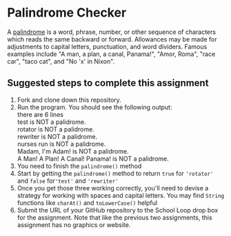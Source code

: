 Palindrome Checker
==================
A [palindrome](http://en.wikipedia.org/wiki/Palindrome)  is a word, phrase, number, or other sequence of characters which reads the same backward or forward. Allowances may be made for adjustments to capital letters, punctuation, and word dividers. Famous examples include "A man, a plan, a canal, Panama!", "Amor, Roma", "race car", "taco cat", and "No 'x' in Nixon".

Suggested steps to complete this assignment
-------------------------------------------

1. Fork and clone down this repository.
2. Run the program. You should see the following output:  
there are 6 lines  
test is NOT a palidrome.  
rotator is NOT a palidrome.  
rewriter is NOT a palidrome.  
nurses run is NOT a palidrome.  
Madam, I'm Adam! is NOT a palidrome.  
A Man! A Plan! A Canal! Panama! is NOT a palidrome.  
3. You need to finish the `palindrome()` method 
4. Start by getting the `palindrome()` method to return `true` for `'rotator'` and `false` for`'test'` and `'rewriter'`
5. Once you get those three working correctly, you'll need to devise a strategy for working with spaces and capital letters. You may find `String` functions like `charAt()` and `toLowerCase()` helpful
6. Submit the URL of your GitHub repository to the School Loop drop box for the assignment. Note that like the previous two assignments, this assignment has no graphics or website. 



